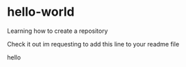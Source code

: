 # hello-world
Learning how to create a repository

Check it out im requesting to add this line to your readme file

hello

